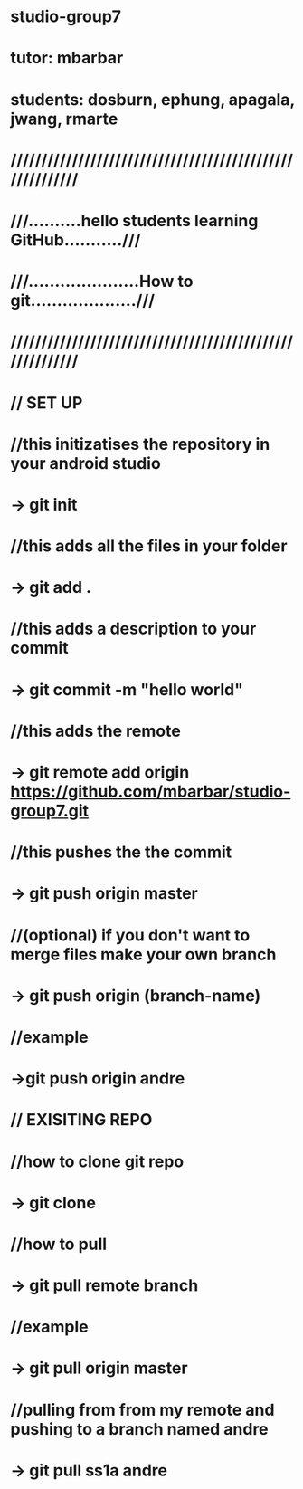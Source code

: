 # studio-group7
# tutor: mbarbar
# students: dosburn, ephung, apagala, jwang, rmarte
# /////////////////////////////////////////////////////////
# ///..........hello students learning GitHub...........///
# ///.....................How to git....................///
# /////////////////////////////////////////////////////////
# 
# // SET UP
# //this initizatises the repository in your android studio 
# -> git init
# //this adds all the files in your folder
# -> git add .
# //this adds a description to your commit
# -> git commit -m "hello world"
# //this adds the remote
# -> git remote add origin https://github.com/mbarbar/studio-group7.git
# //this pushes the the commit
# -> git push origin master
# //(optional) if you don't want to merge files make your own branch
# -> git push origin (branch-name)
# //example
# ->git push origin andre
#
# // EXISITING REPO
# //how to clone git repo
# -> git clone
# //how to pull
# -> git pull remote branch
# //example
# -> git pull origin master
# //pulling from from my remote and pushing to a branch named andre
# -> git pull ss1a andre
